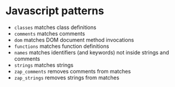 Javascript patterns
===================

- `classes` matches class definitions
- `comments` matches comments
- `dom` matches DOM document method invocations
- `functions` matches function definitions
- `names` matches identifiers (and keywords) not inside strings and comments
- `strings` matches strings
- `zap_comments` removes comments from matches
- `zap_strings` removes strings from matches
